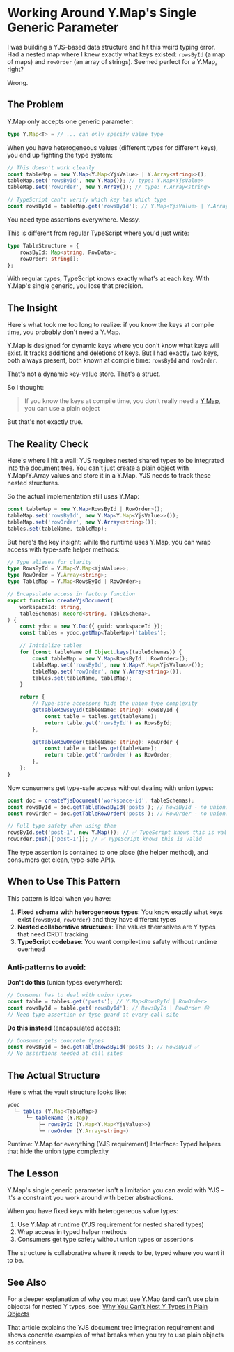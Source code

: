 # Working Around Y.Map's Single Generic Parameter

I was building a YJS-based data structure and hit this weird typing error. Had a nested map where I knew exactly what keys existed: `rowsById` (a map of maps) and `rowOrder` (an array of strings). Seemed perfect for a Y.Map, right?

Wrong.

## The Problem

Y.Map only accepts one generic parameter:

```typescript
type Y.Map<T> = // ... can only specify value type
```

When you have heterogeneous values (different types for different keys), you end up fighting the type system:

```typescript
// This doesn't work cleanly
const tableMap = new Y.Map<Y.Map<YjsValue> | Y.Array<string>>();
tableMap.set('rowsById', new Y.Map()); // type: Y.Map<YjsValue>
tableMap.set('rowOrder', new Y.Array()); // type: Y.Array<string>

// TypeScript can't verify which key has which type
const rowsById = tableMap.get('rowsById'); // Y.Map<YjsValue> | Y.Array<string>
```

You need type assertions everywhere. Messy.

This is different from regular TypeScript where you'd just write:

```typescript
type TableStructure = {
	rowsById: Map<string, RowData>;
	rowOrder: string[];
};
```

With regular types, TypeScript knows exactly what's at each key. With Y.Map's single generic, you lose that precision.

## The Insight

Here's what took me too long to realize: if you know the keys at compile time, you probably don't need a Y.Map.

Y.Map is designed for dynamic keys where you don't know what keys will exist. It tracks additions and deletions of keys. But I had exactly two keys, both always present, both known at compile time: `rowsById` and `rowOrder`.

That's not a dynamic key-value store. That's a struct.

So I thought:

> If you know the keys at compile time, you don't really need a [Y.Map](http://Y.Map), you can use a plain object

But that's not exactly true.

## The Reality Check

Here's where I hit a wall: YJS requires nested shared types to be integrated into the document tree. You can't just create a plain object with Y.Map/Y.Array values and store it in a Y.Map. YJS needs to track these nested structures.

So the actual implementation still uses Y.Map:

```typescript
const tableMap = new Y.Map<RowsById | RowOrder>();
tableMap.set('rowsById', new Y.Map<Y.Map<YjsValue>>());
tableMap.set('rowOrder', new Y.Array<string>());
tables.set(tableName, tableMap);
```

But here's the key insight: while the runtime uses Y.Map, you can wrap access with type-safe helper methods:

```typescript
// Type aliases for clarity
type RowsById = Y.Map<Y.Map<YjsValue>>;
type RowOrder = Y.Array<string>;
type TableMap = Y.Map<RowsById | RowOrder>;

// Encapsulate access in factory function
export function createYjsDocument(
	workspaceId: string,
	tableSchemas: Record<string, TableSchema>,
) {
	const ydoc = new Y.Doc({ guid: workspaceId });
	const tables = ydoc.getMap<TableMap>('tables');

	// Initialize tables
	for (const tableName of Object.keys(tableSchemas)) {
		const tableMap = new Y.Map<RowsById | RowOrder>();
		tableMap.set('rowsById', new Y.Map<Y.Map<YjsValue>>());
		tableMap.set('rowOrder', new Y.Array<string>());
		tables.set(tableName, tableMap);
	}

	return {
		// Type-safe accessors hide the union type complexity
		getTableRowsById(tableName: string): RowsById {
			const table = tables.get(tableName);
			return table.get('rowsById') as RowsById;
		},

		getTableRowOrder(tableName: string): RowOrder {
			const table = tables.get(tableName);
			return table.get('rowOrder') as RowOrder;
		},
	};
}
```

Now consumers get type-safe access without dealing with union types:

```typescript
const doc = createYjsDocument('workspace-id', tableSchemas);
const rowsById = doc.getTableRowsById('posts'); // RowsById - no union!
const rowOrder = doc.getTableRowOrder('posts'); // RowOrder - no union!

// Full type safety when using them
rowsById.set('post-1', new Y.Map()); // ✅ TypeScript knows this is valid
rowOrder.push(['post-1']); // ✅ TypeScript knows this is valid
```

The type assertion is contained to one place (the helper method), and consumers get clean, type-safe APIs.

## When to Use This Pattern

This pattern is ideal when you have:

1. **Fixed schema with heterogeneous types**: You know exactly what keys exist (`rowsById`, `rowOrder`) and they have different types
2. **Nested collaborative structures**: The values themselves are Y types that need CRDT tracking
3. **TypeScript codebase**: You want compile-time safety without runtime overhead

### Anti-patterns to avoid:

**Don't do this** (union types everywhere):

```typescript
// Consumer has to deal with union types
const table = tables.get('posts'); // Y.Map<RowsById | RowOrder>
const rowsById = table.get('rowsById'); // RowsById | RowOrder 😞
// Need type assertion or type guard at every call site
```

**Do this instead** (encapsulated access):

```typescript
// Consumer gets concrete types
const rowsById = doc.getTableRowsById('posts'); // RowsById ✅
// No assertions needed at call sites
```

## The Actual Structure

Here's what the vault structure looks like:

```typescript
ydoc
  └─ tables (Y.Map<TableMap>)
      └─ tableName (Y.Map)
          ├─ rowsById (Y.Map<Y.Map<YjsValue>>)
          └─ rowOrder (Y.Array<string>)
```

Runtime: Y.Map for everything (YJS requirement)
Interface: Typed helpers that hide the union type complexity

## The Lesson

Y.Map's single generic parameter isn't a limitation you can avoid with YJS - it's a constraint you work around with better abstractions.

When you have fixed keys with heterogeneous value types:

1. Use Y.Map at runtime (YJS requirement for nested shared types)
2. Wrap access in typed helper methods
3. Consumers get type safety without union types or assertions

The structure is collaborative where it needs to be, typed where you want it to be.

## See Also

For a deeper explanation of why you must use Y.Map (and can't use plain objects) for nested Y types, see: [Why You Can't Nest Y Types in Plain Objects](./20251001T220815-yjs-document-tree-integration.md)

That article explains the YJS document tree integration requirement and shows concrete examples of what breaks when you try to use plain objects as containers.
